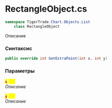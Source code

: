 
# RectangleObject.cs
```csharp
namespace TigerTrade.Chart.Objects.List  
    class RectangleObject
```

Описание

### Синтаксис
```csharp
public override int GetExtraPoint(int x, int y)
```

### Параметры  
<mark style="color:red;">**`x`**</mark> <mark style="color:yellow;">`int`</mark>  
 *Описание*  
  
<mark style="color:red;">**`y`**</mark> <mark style="color:yellow;">`int`</mark>  
 *Описание*  
  

                    
                    